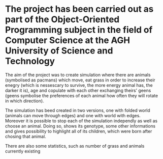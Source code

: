 # The project has been carried out as part of the Object-Oriented Programming subject in the field of Computer Science at the AGH University of Science and Technology

The aim of the project was to create simulation where there are animals (symbolised as pacmans) which move, eat grass in order to increase their enegry (which is nessescary to survive, the more energy animal has, the darker it is), age and copulate with each other exchanging theirs' geens (geens symbolise the preferences of each animal how often they will rotate in which direction).

The simulation has beed created in two versions, one with folded world (animals can move through edges) and one with world with edges. Moreover it is possible to stop each of the simulation independly as well as choose an animal. Doing so, shows its genotype, some other informations and gives possibility to highlight all of its children, which were born after chosing that animal.

There are also some statistics, such as number of grass and animals currently existing
